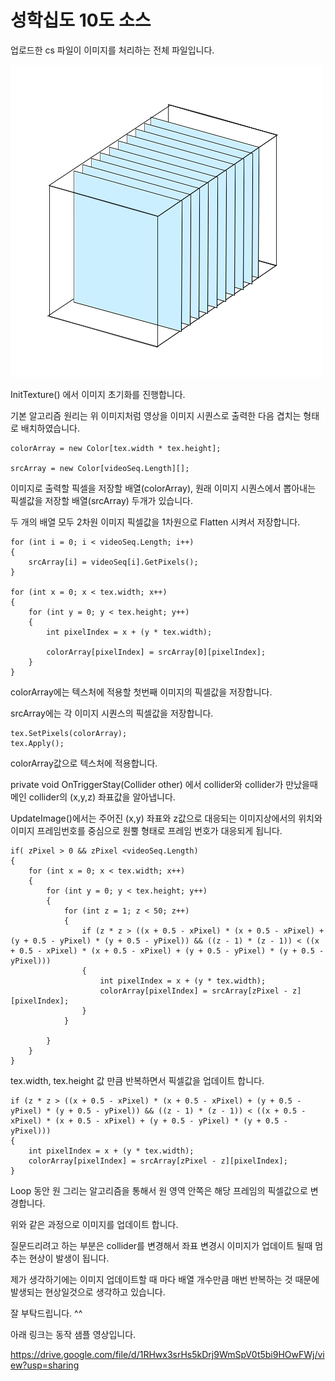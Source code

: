# 성학십도 10도 소스

업로드한 cs 파일이 이미지를 처리하는 전체 파일입니다.

![image sequence](./image_seq.png)

InitTexture() 에서 이미지 초기화를 진행합니다.

기본 알고리즘 원리는 위 이미지처럼 영상을 이미지 시퀀스로 출력한 다음 겹치는 형태로 배치하였습니다.

```
colorArray = new Color[tex.width * tex.height];

srcArray = new Color[videoSeq.Length][];
```

이미지로 출력할 픽셀을 저장할 배열(colorArray), 원래 이미지 시퀀스에서 뽑아내는 픽셀값을 저장할 배열(srcArray) 두개가 있습니다.

두 개의 배열 모두 2차원 이미지 픽셀값을 1차원으로 Flatten 시켜서 저장합니다.

```
for (int i = 0; i < videoSeq.Length; i++)
{
    srcArray[i] = videoSeq[i].GetPixels();
}

for (int x = 0; x < tex.width; x++)
{
    for (int y = 0; y < tex.height; y++)
    {
        int pixelIndex = x + (y * tex.width);

        colorArray[pixelIndex] = srcArray[0][pixelIndex];
    }
}
```

colorArray에는 텍스처에 적용할 첫번째 이미지의 픽셀값을 저장합니다.

srcArray에는 각 이미지 시퀀스의 픽셀값을 저장합니다.

```
tex.SetPixels(colorArray);
tex.Apply();
```

colorArray값으로 텍스처에 적용합니다.

private void OnTriggerStay(Collider other) 에서 collider와 collider가 만났을때 메인 collider의 (x,y,z) 좌표값을 알아냅니다.

UpdateImage()에서는 주어진 (x,y) 좌표와 z값으로 대응되는 이미지상에서의 위치와 이미지 프레임번호를 중심으로 원뿔 형태로 프레임 번호가 대응되게 됩니다.

```
if( zPixel > 0 && zPixel <videoSeq.Length)
{
    for (int x = 0; x < tex.width; x++)
    {
        for (int y = 0; y < tex.height; y++)
        {
            for (int z = 1; z < 50; z++)
            {
                if (z * z > ((x + 0.5 - xPixel) * (x + 0.5 - xPixel) + (y + 0.5 - yPixel) * (y + 0.5 - yPixel)) && ((z - 1) * (z - 1)) < ((x + 0.5 - xPixel) * (x + 0.5 - xPixel) + (y + 0.5 - yPixel) * (y + 0.5 - yPixel)))
                {
                    int pixelIndex = x + (y * tex.width);
                    colorArray[pixelIndex] = srcArray[zPixel - z][pixelIndex];
                }
            }

        }
    }
}
```

tex.width, tex.height 값 만큼 반복하면서 픽셀값을 업데이트 합니다.

```
if (z * z > ((x + 0.5 - xPixel) * (x + 0.5 - xPixel) + (y + 0.5 - yPixel) * (y + 0.5 - yPixel)) && ((z - 1) * (z - 1)) < ((x + 0.5 - xPixel) * (x + 0.5 - xPixel) + (y + 0.5 - yPixel) * (y + 0.5 - yPixel)))
{
    int pixelIndex = x + (y * tex.width);
    colorArray[pixelIndex] = srcArray[zPixel - z][pixelIndex];
}
```

Loop 동안 원 그리는 알고리즘을 통해서 원 영역 안쪽은 해당 프레임의 픽셀값으로 변경합니다.



위와 같은 과정으로 이미지를 업데이트 합니다.

질문드리려고 하는 부분은 collider를 변경해서 좌표 변경시 이미지가 업데이트 될때 멈추는 현상이 발생이 됩니다.

제가 생각하기에는 이미지 업데이트할 때 마다 배열 개수만큼 매번 반복하는 것 때문에 발생되는 현상일것으로 생각하고 있습니다.

잘 부탁드립니다. ^^

아래 링크는 동작 샘플 영상입니다.

https://drive.google.com/file/d/1RHwx3srHs5kDrj9WmSpV0t5bi9HOwFWj/view?usp=sharing


